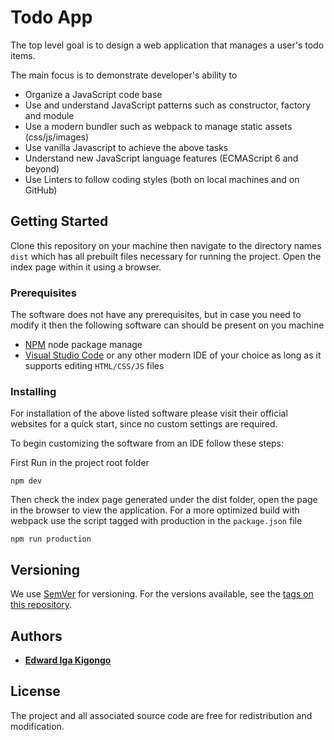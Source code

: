 # Todo App

  The top level goal is to design a web application that manages a user's todo items. 

  The main focus is to demonstrate developer's ability to 
  - Organize a JavaScript code base 
  - Use and understand JavaScript patterns such as constructor, factory and module
  - Use a modern bundler such as webpack to manage static assets (css/js/images)
  - Use vanilla Javascript to achieve the above tasks
  - Understand new JavaScript language features (ECMAScript 6 and beyond)
  - Use Linters to follow coding styles (both on local machines and on GitHub)

## Getting Started

Clone this repository on your machine then navigate to the directory names `dist` which has all prebuilt files necessary for running the project. 
Open the index page within it using a browser.

### Prerequisites

The software does not have any prerequisites, but in case you need to modify it then the following software can should be present on you machine

* [NPM](https://nodejs.org/en/) node package manage
* [Visual Studio Code](https://code.visualstudio.com/) or any other modern IDE of your choice as long as it supports editing `HTML/CSS/JS` files

### Installing

For installation of the above listed software please visit their official websites for a quick start, since no custom settings are required. 

To begin customizing the software from an IDE follow these steps:

First Run in the project root folder
```shell
npm dev

```

Then check the index page generated under the dist folder, open the page in the browser to view the application. 
For a more optimized build with webpack use the script tagged with production in the `package.json` file

```shell
npm run production
```

## Versioning

We use [SemVer](http://semver.org/) for versioning. For the versions available, see the [tags on this repository](github.com/igakigongo/js-todo-app/tags). 

## Authors

* [**Edward Iga Kigongo**](github.com/igakigongo)

## License

The project and all associated source code are free for redistribution and modification.
